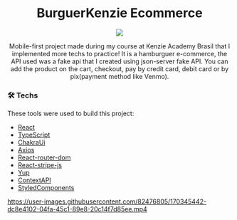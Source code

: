 <h1 align="center" >BurguerKenzie Ecommerce</h1>
<p align="center">
<img src="https://user-images.githubusercontent.com/82476805/170350632-17bc8bce-c096-4c83-af03-e13e0dbe8f76.png">
</p>

<p align="center">Mobile-first project made during my course at Kenzie Academy Brasil that I implemented more techs to practice! It is a hamburguer e-commerce, the API used was a fake api that I created using json-server fake API. You can add the product on the cart, checkout, pay by credit card, debit card or by pix(payment method like Venmo). </p>


### 🛠 Techs

These tools were used to build this project:

- [React](https://pt-br.reactjs.org/)
- [TypeScript](https://www.typescriptlang.org/)
- [ChakraUi](https://chakra-ui.com/)
- [Axios](https://axios-http.com/docs/intro)
- [React-router-dom](https://v5.reactrouter.com/web/guides/quick-start)
- [React-stripe-js](https://stripe.com/docs/stripe-js/react)
- [Yup](https://github.com/jquense/yup)
- [ContextAPI](https://pt-br.reactjs.org/docs/context.html)
- [StyledComponents](https://styled-components.com/docs)

https://user-images.githubusercontent.com/82476805/170345442-dc8e4102-04fa-45c1-89e8-20c14f7d85ee.mp4

